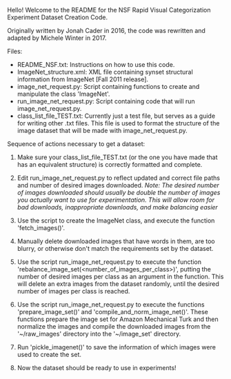 Hello! Welcome to the README for the NSF Rapid Visual Categorization Experiment Dataset Creation Code. 

Originally written by Jonah Cader in 2016, the code was rewritten and adapted by Michele Winter in 2017.

Files:
- README_NSF.txt: Instructions on how to use this code.
- ImageNet_structure.xml: XML file containing synset structural information from ImageNet [Fall 2011 release].
- image_net_request.py: Script containing functions to create and manipulate the class 'ImageNet'.
- run_image_net_request.py: Script containing code that will run image_net_request.py.
- class_list_file_TEST.txt: Currently just a test file, but serves as a guide for writing other .txt files.
	This file is used to format the structure of the image dataset that will be made with image_net_request.py.

Sequence of actions necessary to get a dataset:

1. Make sure your class_list_file_TEST.txt (or the one you have made that has an equivalent structure) is correctly
	formatted and complete.

2. Edit run_image_net_request.py to reflect updated and correct file paths and number of desired images downloaded.
    *Note: The desired number of images downloaded should usually be double the number of images you actually want to
    use for experimentation. This will allow room for bad downloads, inappropriate downloads, and make balancing easier*

3. Use the script to create the ImageNet class, and execute the function 'fetch_images()'.

4. Manually delete downloaded images that have words in them, are too blurry, or otherwise don't match the requirements
	set by the dataset.

5. Use the script run_image_net_request.py to execute the function 'rebalance_image_set(<number_of_images_per_class>)',
	putting the number of desired images per class as an argument in the function. This will delete an extra images
	from the dataset randomly, until the desired number of images per class is reached.

6. Use the script run_image_net_request.py to execute the functions 'prepare_image_set()' and 'compile_and_norm_image_net()'.
	These functions prepare the image set for Amazon Mechanical Turk and then normalize the images and compile the
	downloaded images from the '~/raw_images' directory into the '~/image_set' directory.

7. Run 'pickle_imagenet()' to save the information of which images were used to create the set.

8. Now the dataset should be ready to use in experiments!
